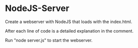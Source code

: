 # NodeJS-Server

Create a webserver with NodeJS that loads with the index.html.

After each line of code is a detailed explanation in the comment.

Run "node server.js" to start the webserver.
